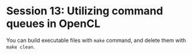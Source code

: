 # Session 13: Utilizing command queues in OpenCL

You can build executable files with `make` command, and delete them with `make clean`.
